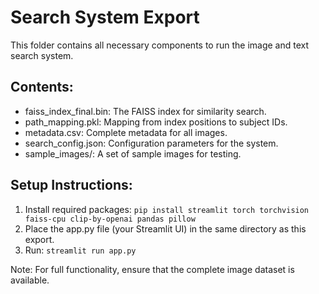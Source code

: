 # Search System Export

This folder contains all necessary components to run the image and text search system.

## Contents:
- faiss_index_final.bin: The FAISS index for similarity search.
- path_mapping.pkl: Mapping from index positions to subject IDs.
- metadata.csv: Complete metadata for all images.
- search_config.json: Configuration parameters for the system.
- sample_images/: A set of sample images for testing.

## Setup Instructions:
1. Install required packages: `pip install streamlit torch torchvision faiss-cpu clip-by-openai pandas pillow`
2. Place the app.py file (your Streamlit UI) in the same directory as this export.
3. Run: `streamlit run app.py`

Note: For full functionality, ensure that the complete image dataset is available.
